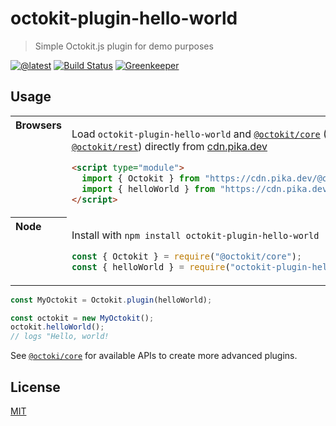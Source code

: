 # octokit-plugin-hello-world

> Simple Octokit.js plugin for demo purposes

[![@latest](https://img.shields.io/npm/v/octokit-plugin-hello-world.svg)](https://www.npmjs.com/package/octokit-plugin-hello-world)
[![Build Status](https://github.com/gr2m/octokit-plugin-hello-world/workflows/Test/badge.svg)](https://github.com/gr2m/octokit-plugin-hello-world/actions?workflow=Test)
[![Greenkeeper](https://badges.greenkeeper.io/gr2m/octokit-plugin-hello-world.svg)](https://greenkeeper.io/)

## Usage

<table>
<tbody valign=top align=left>
<tr><th>
Browsers
</th><td width=100%>

Load `octokit-plugin-hello-world` and [`@octokit/core`](https://github.com/octokit/core.js) (Or others such as [`@octokit/rest`](https://github.com/octokit/rest.js)) directly from [cdn.pika.dev](https://cdn.pika.dev)

```html
<script type="module">
  import { Octokit } from "https://cdn.pika.dev/@octokit/core";
  import { helloWorld } from "https://cdn.pika.dev/octokit-plugin-hello-world";
</script>
```

</td></tr>
<tr><th>
Node
</th><td>

Install with <code>npm install octokit-plugin-hello-world</code>

```js
const { Octokit } = require("@octokit/core");
const { helloWorld } = require("octokit-plugin-hello-world");
```

</td></tr>
</tbody>
</table>

```js
const MyOctokit = Octokit.plugin(helloWorld);

const octokit = new MyOctokit();
octokit.helloWorld();
// logs "Hello, world!
```

See [`@octoki/core`](https://github.com/octokit/core.js) for available APIs to create more advanced plugins.

## License

[MIT](LICENSE)

